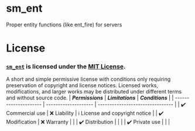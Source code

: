# sm_ent
Proper entity functions (like ent_fire) for servers

# License
### **[`sm_ent`](https://github.com/AngelDTF/sm_ent/) is licensed under the [MIT License](https://choosealicense.com/licenses/mit/).**
A short and simple permissive license with conditions only requiring preservation of copyright and license notices. Licensed works, modifications, and larger works may be distributed under different terms and without source code.
|   ***Permissions***   |  ***Limitations***   |         ***Conditions***         |
| --------------------- | -------------------- | -------------------------------- |
| ✔️ Commercial use     | ❌ Liability        | ℹ️ License and copyright notice    |
| ✔️ Modification       | ❌ Warranty         |                                  |
| ✔️ Distribution       |                      |                                  |
| ✔️ Private use        |                      |                                  |
